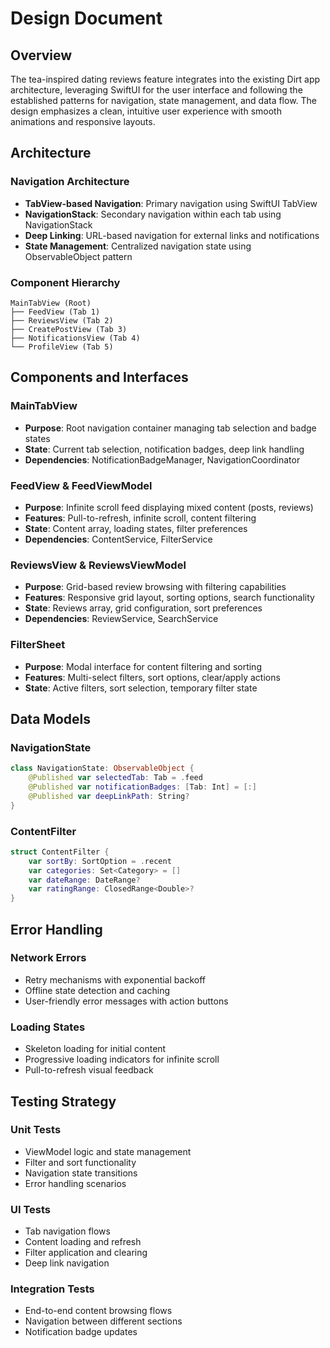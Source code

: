 # Design Document

## Overview

The tea-inspired dating reviews feature integrates into the existing Dirt app architecture, leveraging SwiftUI for the user interface and following the established patterns for navigation, state management, and data flow. The design emphasizes a clean, intuitive user experience with smooth animations and responsive layouts.

## Architecture

### Navigation Architecture
- **TabView-based Navigation**: Primary navigation using SwiftUI TabView
- **NavigationStack**: Secondary navigation within each tab using NavigationStack
- **Deep Linking**: URL-based navigation for external links and notifications
- **State Management**: Centralized navigation state using ObservableObject pattern

### Component Hierarchy
```
MainTabView (Root)
├── FeedView (Tab 1)
├── ReviewsView (Tab 2) 
├── CreatePostView (Tab 3)
├── NotificationsView (Tab 4)
└── ProfileView (Tab 5)
```

## Components and Interfaces

### MainTabView
- **Purpose**: Root navigation container managing tab selection and badge states
- **State**: Current tab selection, notification badges, deep link handling
- **Dependencies**: NotificationBadgeManager, NavigationCoordinator

### FeedView & FeedViewModel
- **Purpose**: Infinite scroll feed displaying mixed content (posts, reviews)
- **Features**: Pull-to-refresh, infinite scroll, content filtering
- **State**: Content array, loading states, filter preferences
- **Dependencies**: ContentService, FilterService

### ReviewsView & ReviewsViewModel  
- **Purpose**: Grid-based review browsing with filtering capabilities
- **Features**: Responsive grid layout, sorting options, search functionality
- **State**: Reviews array, grid configuration, sort preferences
- **Dependencies**: ReviewService, SearchService

### FilterSheet
- **Purpose**: Modal interface for content filtering and sorting
- **Features**: Multi-select filters, sort options, clear/apply actions
- **State**: Active filters, sort selection, temporary filter state

## Data Models

### NavigationState
```swift
class NavigationState: ObservableObject {
    @Published var selectedTab: Tab = .feed
    @Published var notificationBadges: [Tab: Int] = [:]
    @Published var deepLinkPath: String?
}
```

### ContentFilter
```swift
struct ContentFilter {
    var sortBy: SortOption = .recent
    var categories: Set<Category> = []
    var dateRange: DateRange?
    var ratingRange: ClosedRange<Double>?
}
```

## Error Handling

### Network Errors
- Retry mechanisms with exponential backoff
- Offline state detection and caching
- User-friendly error messages with action buttons

### Loading States
- Skeleton loading for initial content
- Progressive loading indicators for infinite scroll
- Pull-to-refresh visual feedback

## Testing Strategy

### Unit Tests
- ViewModel logic and state management
- Filter and sort functionality
- Navigation state transitions
- Error handling scenarios

### UI Tests
- Tab navigation flows
- Content loading and refresh
- Filter application and clearing
- Deep link navigation

### Integration Tests
- End-to-end content browsing flows
- Navigation between different sections
- Notification badge updates
